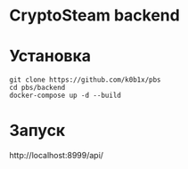 # CryptoSteam backend

# Установка
```
git clone https://github.com/k0b1x/pbs
cd pbs/backend
docker-compose up -d --build
``` 
# Запуск
http://localhost:8999/api/
